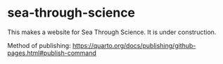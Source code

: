 # sea-through-science

This makes a website for Sea Through Science. It is under construction.

Method of publishing: 
https://quarto.org/docs/publishing/github-pages.html#publish-command
